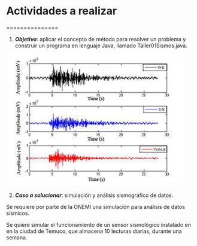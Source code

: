 # Actividades a realizar

===============

1. ***Objetivo***: aplicar el concepto de método para resolver un problema y construir un programa en lenguaje Java, llamado Taller01Sismos.java.

![img.png](img.png)



2. ***Caso a solucionar***: simulación y análisis sismográfico de datos.

Se requiere por parte de la ONEMI una simulación para análisis de datos sísmicos.

Se quiere simular el funcionamiento de un sensor sismológico instalado en en la ciudad de Temuco, que almacena 10 lecturas diarias, durante una semana.